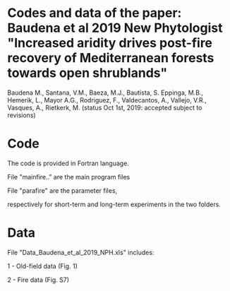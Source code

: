# Codes and data of the paper: Baudena et al 2019 New Phytologist "Increased aridity drives post-fire recovery of Mediterranean forests towards open shrublands" 
Baudena M., Santana, V.M., Baeza, M.J., Bautista, S. Eppinga, M.B., Hemerik, L., Mayor A.G., Rodriguez, F., Valdecantos, A.,  Vallejo, V.R., Vasques, A., Rietkerk, M.
(status Oct 1st, 2019: accepted subject to revisions)

# Code
The code is provided in Fortran language.

File "mainfire.." are the main program files

File "parafire" are the parameter files,

respectively for short-term and long-term experiments in the two folders.



# Data
File "Data_Baudena_et_al_2019_NPH.xls" includes:

1 - Old-field data (Fig. 1)

2 - Fire data (Fig. S7)

